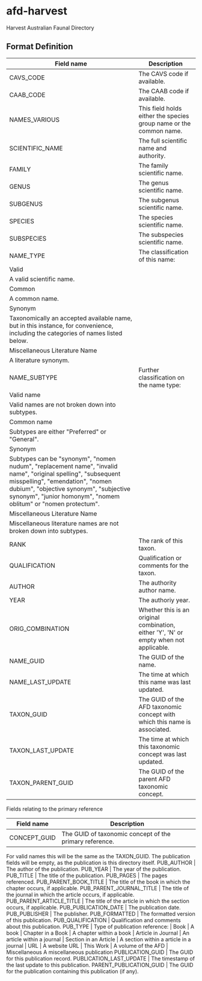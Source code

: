 # afd-harvest
Harvest Australian Faunal Directory


## Format Definition

Field name | Description
-- | --
CAVS_CODE | The CAVS code if available.
CAAB_CODE | The CAAB code if available.
NAMES_VARIOUS | This field holds either the species group name or the common name.
SCIENTIFIC_NAME | The full scientific name and authority.
FAMILY | The family scientific name.
GENUS | The genus scientific name.
SUBGENUS | The subgenus scientific name.
SPECIES | The species scientific name.
SUBSPECIES | The subspecies scientific name.
NAME_TYPE | The classification of this name:
 | Valid
 | A valid scientific name.
 | Common
 | A common name.
 | Synonym
 | Taxonomically an accepted available name, but in this instance, for convenience, including the categories of names listed below.
 | Miscellaneous Literature Name
 | A literature synonym.
NAME_SUBTYPE | Further classification on the name type:
 | Valid name
 | Valid names are not broken down into subtypes.
 | Common name
 | Subtypes are either "Preferred" or "General".
 | Synonym
 | Subtypes can be "synonym", "nomen nudum", "replacement name", "invalid name", "original spelling", "subsequent misspelling", "emendation", "nomen dubium", "objective synonym", "subjective synonym", "junior homonym", "nomem oblitum" or "nomen protectum".
 | Miscellaneous Literature Name
 | Miscellaneous literature names are not broken down into subtypes.
RANK | The rank of this taxon.
QUALIFICATION | Qualification or comments for the taxon.
AUTHOR | The authority author name.
YEAR | The authoriy year.
ORIG_COMBINATION | Whether this is an original combination, either 'Y', 'N' or empty when not applicable.
NAME_GUID | The GUID of the name.
NAME_LAST_UPDATE | The time at which this name was last updated.
TAXON_GUID | The GUID of the AFD taxonomic concept with which this name is associated.
TAXON_LAST_UPDATE | The time at which this taxonomic concept was last updated.
TAXON_PARENT_GUID | The GUID of the parent AFD taxonomic concept.

Fields relating to the primary reference

Field name | Description
-- | --
CONCEPT_GUID | The GUID of taxonomic concept of the primary reference.
For valid names this will be the same as the TAXON_GUID. The publication fields will be empty, as the publication is this directory itself.
PUB_AUTHOR | The author of the publication.
PUB_YEAR | The year of the publication.
PUB_TITLE | The title of the publication.
PUB_PAGES | The pages referenced.
PUB_PARENT_BOOK_TITLE | The title of the book in which the chapter occurs, if applicable.
PUB_PARENT_JOURNAL_TITLE | The title of the journal in which the article occurs, if applicable.
PUB_PARENT_ARTICLE_TITLE | The title of the article in which the section occurs, if applicable.
PUB_PUBLICATION_DATE | The publication date.
PUB_PUBLISHER | The publisher.
PUB_FORMATTED | The formatted version of this publication.
PUB_QUALIFICATION | Qualification and comments about this publication.
PUB_TYPE | Type of publication reference:
 | Book
 | A book
 | Chapter in a Book
 | A chapter within a book
 | Article in Journal
 | An article within a journal
 | Section in an Article
 | A section within a article in a journal
 | URL
 | A website URL
 | This Work
 | A volume of the AFD
 | Miscellaneous
A miscellaneous publication
PUBLICATION_GUID | The GUID for this publication record.
PUBLICATION_LAST_UPDATE | The timestamp of the last update to this publication.
PARENT_PUBLICATION_GUID | The GUID for the publication containing this publication (if any).
